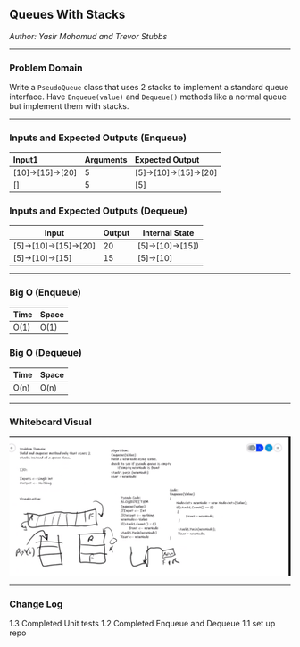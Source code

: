 ## Queues With Stacks
*Author: Yasir Mohamud and Trevor Stubbs*

---

### Problem Domain
Write a `PseudoQueue` class that uses 2 stacks to implement a standard queue interface. 
Have `Enqueue(value)` and `Dequeue()` methods like a normal queue but implement them with stacks.

---

### Inputs and Expected Outputs (Enqueue)

| Input1 | Arguments | Expected Output |
| :----------- | :----------- | :----------- |
| [10]->[15]->[20] | 5 | [5]->[10]->[15]->[20]
| [] | 5 | [5]

### Inputs and Expected Outputs (Dequeue)

| Input | Output| Internal State
--- | --- | ---
[5]->[10]->[15]->[20] |	20 |	[5]->[10]->[15])
[5]->[10]->[15] | 15 | [5]->[10]


---

### Big O (Enqueue)


| Time | Space |
| :----------- | :----------- |
| O(1) | O(1) |

### Big O (Dequeue)

| Time | Space |
| :----------- | :----------- |
| O(n) | O(n) |

---


### Whiteboard Visual
![WhiteBoard](assets/WB.png)


---

### Change Log
1.3 Completed Unit tests
1.2 Completed Enqueue and Dequeue
1.1 set up repo
